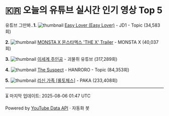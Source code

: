 # 🇰🇷 오늘의 유튜브 실시간 인기 영상 Top 5

유튜브 그만봐..**1.** ![thumbnail](https://i.ytimg.com/vi/ncFqMb_I-g4/default.jpg)
[Easy Lover (Easy Lover)](https://youtube.com/watch?v=ncFqMb_I-g4) - JD1 - Topic (34,583회)

**2.** ![thumbnail](https://i.ytimg.com/vi/Rp4qbjzKdyg/default.jpg)
[MONSTA X 몬스타엑스 'THE X' Trailer](https://youtube.com/watch?v=Rp4qbjzKdyg) - MONSTA X (40,037회)

**3.** ![thumbnail](https://i.ytimg.com/vi/6lKw1HORhIM/default.jpg)
[이세계 주인공](https://youtube.com/watch?v=6lKw1HORhIM) - 괴물쥐 유튜브 (317,289회)

**4.** ![thumbnail](https://i.ytimg.com/vi/EPMh3g5qh2Y/default.jpg)
[The Suspect](https://youtube.com/watch?v=EPMh3g5qh2Y) - HANRORO - Topic (84,353회)

**5.** ![thumbnail](https://i.ytimg.com/vi/saKCaf6f5tk/default.jpg)
[리신 가족 [롤토체스]](https://youtube.com/watch?v=saKCaf6f5tk) - PAKA (233,408회)


---
⏳ 마지막 업데이트: 2025-08-06 01:47 UTC

Powered by [YouTube Data API](https://developers.google.com/youtube/v3/docs/videos/list) · 자동화 봇